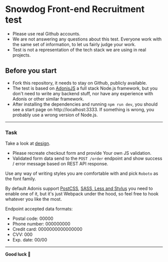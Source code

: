 # Snowdog Front-end Recruitment test

* Please use real Github accounts.
* We are not answering any questions about this test. Everyone work with the same set of information, to let us fairly judge your work.
* Test is not a representation of the tech stack we are using in real projects.

## Before you start
* Fork this repository, it needs to stay on Github, publicly available.
* The test is based on [AdonisJS](https://adonisjs.com/) a full stack Node.js framework, but you don't need to write any backend stuff, nor have any experience with Adonis or other similar framework.
* After installing the dependencies and running `npm run dev`, you should see a start page on http://localhost:3333. If something is wrong, you probably use a wrong version of Node.js.

---

### Task
Take a look at [design](https://www.figma.com/file/ppND0SVAQm1A7H39jABzSp/Front-end-Recruitment-test).

* Please recreate checkout form and provide Your own JS validation.
* Validated form data send to the `POST /order` endpoint and show success / error message based on REST API response.

Use any way of writing styles you are comfortable with and pick `Roboto` as the font family.

By default Adonis support [PostCSS](https://docs.adonisjs.com/guides/assets-manager#setup-postcss), [SASS, Less and Stylus](https://docs.adonisjs.com/guides/assets-manager#setup-sass-less-and-stylus) you need to enable one of it, but it's just Webpack under the hood, so feel free to hook whatever you like the most.

Endpoint accepted data formats:
* Postal code: 00000
* Phone number: 000000000
* Credit card: 0000000000000000
* CVV: 000
* Exp. date: 00/00


---

**Good luck 🤗**
